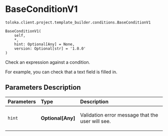 # BaseConditionV1
`toloka.client.project.template_builder.conditions.BaseConditionV1`

```
BaseConditionV1(
    self,
    *,
    hint: Optional[Any] = None,
    version: Optional[str] = '1.0.0'
)
```

Check an expression against a condition.


For example, you can check that a text field is filled in.

## Parameters Description

| Parameters | Type | Description |
| :----------| :----| :-----------|
`hint`|**Optional\[Any\]**|<p>Validation error message that the user will see.</p>
